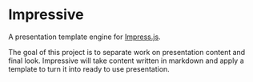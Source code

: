 # Impressive
A presentation template engine for
[Impress.js](https://github.com/impress/impress.js).

The goal of this project is to separate work on presentation content and final look. Impressive will take content written in markdown and apply a template to turn it into ready to use presentation.  
